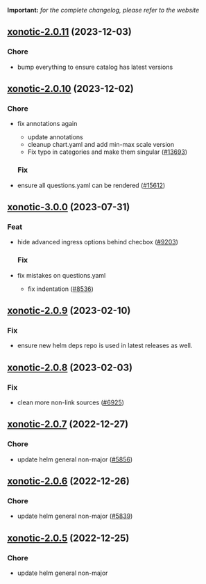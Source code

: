 **Important:**
*for the complete changelog, please refer to the website*




## [xonotic-2.0.11](https://github.com/truecharts/charts/compare/xonotic-2.0.10...xonotic-2.0.11) (2023-12-03)

### Chore

- bump everything to ensure catalog has latest versions
  
  


## [xonotic-2.0.10](https://github.com/truecharts/charts/compare/xonotic-3.0.0...xonotic-2.0.10) (2023-12-02)

### Chore

- fix annotations again
  - update annotations
  - cleanup chart.yaml and add min-max scale version
  - Fix typo in categories and make them singular ([#13693](https://github.com/truecharts/charts/issues/13693))
  
  ### Fix

- ensure all questions.yaml can be rendered ([#15612](https://github.com/truecharts/charts/issues/15612))
  
  











## [xonotic-3.0.0](https://github.com/truecharts/charts/compare/xonotic-2.0.9...xonotic-3.0.0) (2023-07-31)

### Feat

- hide advanced ingress options behind checbox ([#9203](https://github.com/truecharts/charts/issues/9203))
  
  ### Fix

- fix mistakes on questions.yaml
  - fix indentation ([#8536](https://github.com/truecharts/charts/issues/8536))
  
  


## [xonotic-2.0.9](https://github.com/truecharts/charts/compare/xonotic-2.0.8...xonotic-2.0.9) (2023-02-10)

### Fix

- ensure new helm deps repo is used in latest releases as well.
  
  


## [xonotic-2.0.8](https://github.com/truecharts/charts/compare/xonotic-2.0.7...xonotic-2.0.8) (2023-02-03)

### Fix

-  clean more non-link sources ([#6925](https://github.com/truecharts/charts/issues/6925))
  
  


## [xonotic-2.0.7](https://github.com/truecharts/charts/compare/xonotic-2.0.6...xonotic-2.0.7) (2022-12-27)

### Chore

- update helm general non-major ([#5856](https://github.com/truecharts/charts/issues/5856))
  
  


## [xonotic-2.0.6](https://github.com/truecharts/charts/compare/xonotic-2.0.5...xonotic-2.0.6) (2022-12-26)

### Chore

- update helm general non-major ([#5839](https://github.com/truecharts/charts/issues/5839))
  
  


## [xonotic-2.0.5](https://github.com/truecharts/charts/compare/xonotic-2.0.4...xonotic-2.0.5) (2022-12-25)

### Chore

- update helm general non-major
  
  


